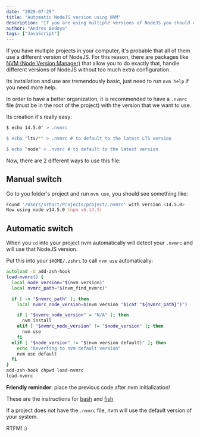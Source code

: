 ```yaml
---
date: "2020-07-29"
title: "Automatic NodeJS version using NVM"
description: "If you are using multiple versions of NodeJS you should use NVM"
author: "Andres Bedoya"
tags: ["JavaScript"]
---
```


If you have multiple projects in your computer, it's probable that all of them use a different version of NodeJS. For this reason, there are packages like [NVM (Node Version Manager)](https://github.com/nvm-sh/nvm) that allow you to do exactly that, handle different versions of NodeJS without too much extra configuration.

Its installation and use are tremendously basic, just need to run `nvm help` if you need more help.

In order to have a better organization, it is recommended to have a `.nvmrc` file (must be in the root of the project) with the version that we want to use.

Its creation it's really easy:

```zsh
$ echo 14.5.0" > .nvmrc

$ echo "lts/*" > .nvmrc # to default to the latest LTS version

$ echo "node" > .nvmrc # to default to the latest version
```

Now, there are 2 different ways to use this file:

## Manual switch

Go to you folder's project and run `nvm use`, you should see something like:

```zsh
Found '/Users/srhart/Projects/project/.nvmrc' with version <14.5.0>
Now using node v14.5.0 (npm v6.14.5)
```

## Automatic switch

When you `cd` into your project nvm automatically will detect your `.nvmrc` and will use that NodeJS version.

Put this into your `$HOME/.zshrc` to call `nvm use` automatically:

```zsh
autoload -U add-zsh-hook
load-nvmrc() {
  local node_version="$(nvm version)"
  local nvmrc_path="$(nvm_find_nvmrc)"

  if [ -n "$nvmrc_path" ]; then
    local nvmrc_node_version=$(nvm version "$(cat "${nvmrc_path}")")

    if [ "$nvmrc_node_version" = "N/A" ]; then
      nvm install
    elif [ "$nvmrc_node_version" != "$node_version" ]; then
      nvm use
    fi
  elif [ "$node_version" != "$(nvm version default)" ]; then
    echo "Reverting to nvm default version"
    nvm use default
  fi
}
add-zsh-hook chpwd load-nvmrc
load-nvmrc
```

**Friendly reminder**: place the previous code after nvm initialization!

These are the instructions for [bash](https://github.com/nvm-sh/nvm#bash) and [fish](https://github.com/nvm-sh/nvm#fish)

If a project does not have the `.nvmrc` file, nvm will use the default version of your system.

RTFM! :)
